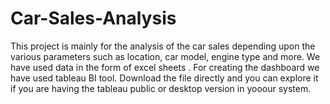 # Car-Sales-Analysis
This project is mainly for the analysis of the car sales depending upon the various parameters such as location, car model, engine type and more.  We have used data in the form of excel sheets . For creating the dashboard we have used tableau BI tool.
Download the file directly and you can explore it if you are having the tableau public or desktop version in yooour system.
